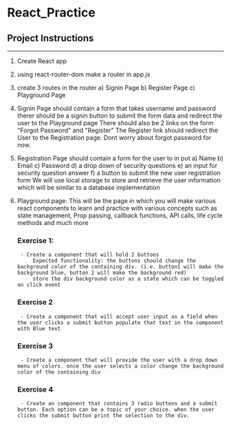 # React_Practice

## Project Instructions
________________________

1. Create React app 
2. using react-router-dom make a router in app.js
3. create 3 routes in the router
    a) Signin Page
    b) Register Page
    c) Playground Page
4. Signin Page should contain a form that takes username and password
    therer should be a signin button to submit the form data and redirect the user to the Playground page
    There should also be 2 links on the form "Forgot Password" and "Register"
    The Register link should redirect the User to the Registration page. Dont worry about forgot password for now.
5. Registration Page should contain a form for the user to in put 
    a) Name
    b) Email
    c) Password
    d) a drop down of security questions
    e) an input for security question answer
    f) a button to submit the new user registration form
We will use local storage to store and retrieve the user information which will be similar to a database implementation

6. Playground page: This will be the page in which you will make various react components to learn and practice with various concepts such as state management, Prop passing, callback functions, API calls, life cycle methods and much more 
    
    ### Exercise 1:
        - Create a component that will hold 2 buttons 
            Expected functionality: the buttons should change the background color of the containing div. (i.e. button1 will make the background blue, button 2 will make the background red)
            store the div background color as a state which can be toggled on click event
    
    ### Exercise 2
        - Create a component that will accept user input as a field when the user clicks a submit button populate that text in the component with Blue text
    
    ### Exercise 3
        - Create a component that will provide the user with a drop down menu of colors. once the user selects a color change the background color of the containing div 

    ### Exercise 4
        - Create an component that contains 3 radio buttons and a submit button. Each option can be a topic of your choice. when the user clicks the submit button print the selection to the div.
